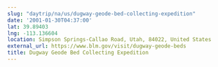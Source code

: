 ```yaml
---
slug: "daytrip/na/us/dugway-geode-bed-collecting-expedition"
date: '2001-01-30T04:37:00'
lat: 39.89403
lng: -113.136604
location: Simpson Springs-Callao Road, Utah, 84022, United States
external_url: https://www.blm.gov/visit/dugway-geode-beds
title: Dugway Geode Bed Collecting Expedition
---
```



